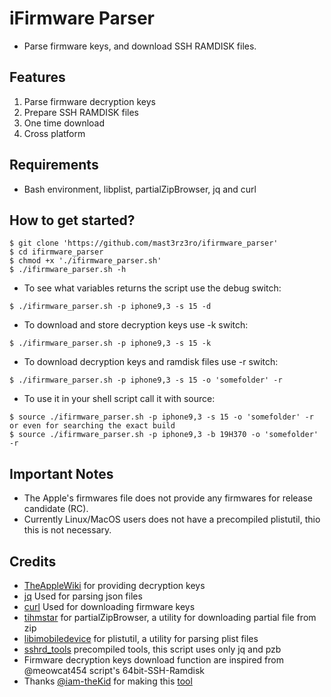# iFirmware Parser

* Parse firmware keys, and download SSH RAMDISK files.


## Features

1. Parse firmware decryption keys
2. Prepare SSH RAMDISK files
3. One time download
4. Cross platform

## Requirements

* Bash environment, libplist, partialZipBrowser, jq and curl

## How to get started?

```
$ git clone 'https://github.com/mast3rz3ro/ifirmware_parser'
$ cd ifirmware_parser
$ chmod +x './ifirmware_parser.sh'
$ ./ifirmware_parser.sh -h
```

* To see what variables returns the script use the debug switch:
```
$ ./ifirmware_parser.sh -p iphone9,3 -s 15 -d
```

* To download and store decryption keys use -k switch:
```
$ ./ifirmware_parser.sh -p iphone9,3 -s 15 -k
```

* To download decryption keys and ramdisk files use -r switch:
```
$ ./ifirmware_parser.sh -p iphone9,3 -s 15 -o 'somefolder' -r
```

* To use it in your shell script call it with source:

```
$ source ./ifirmware_parser.sh -p iphone9,3 -s 15 -o 'somefolder' -r
or even for searching the exact build
$ source ./ifirmware_parser.sh -p iphone9,3 -b 19H370 -o 'somefolder' -r
```

## Important Notes

* The Apple's firmwares file does not provide any firmwares for release candidate (RC).
* Currently Linux/MacOS users does not have a precompiled plistutil, thio this is not necessary.

## Credits

- [TheAppleWiki](https://theapplewiki.com) for providing decryption keys
- [jq](https://jqlang.github.io/jq/download/) Used for parsing json files
- [curl](https://curl.se/windows/) Used for downloading firmware keys
- [tihmstar](https://github.com/partialZipBrowser) for partialZipBrowser, a utility for downloading partial file from zip
- [libimobiledevice](htts://github.com/libimobiledevice/libimobiledevice) for plistutil, a utility for parsing plist files
- [sshrd_tools](https://github.com/mast3rz3ro/sshrd_tools) precompiled tools, this script uses only jq and pzb
- Firmware decryption keys download function are inspired from @meowcat454 script's 64bit-SSH-Ramdisk
- Thanks [@iam-theKid](https://github.com/iam-theKid) for making this [tool](https://github.com/iam-theKid/iOS-Firmware-Keys-Parser)